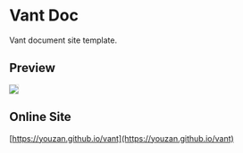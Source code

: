 # Vant Doc

Vant document site template.

## Preview

<img src="https://img.yzcdn.cn/vant/vant-doc-20180802.png" style="box-shadow: 0 0 1px 1px rgba(0,0,0,.1);" >

## Online Site

[https://youzan.github.io/vant](https://youzan.github.io/vant)
